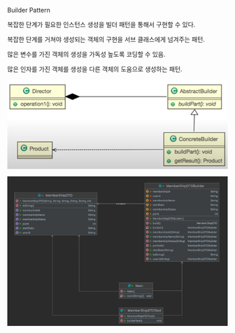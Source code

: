 Builder Pattern

복잡한 단계가 필요한 인스턴스 생성을 빌더 패턴을 통해서 구현할 수 있다.

복잡한 단계를 거쳐야 생성되는 객체의 구현을 서브 클래스에게 넘겨주는 패턴.

많은 변수를 가진 객체의 생성을 가독성 높도록 코딩할 수 있음.

많은 인자를 가진 객체를 생성을 다른 객체의 도움으로 생성하는 패턴.

![img.png](img.png)

![img_1.png](img_1.png)